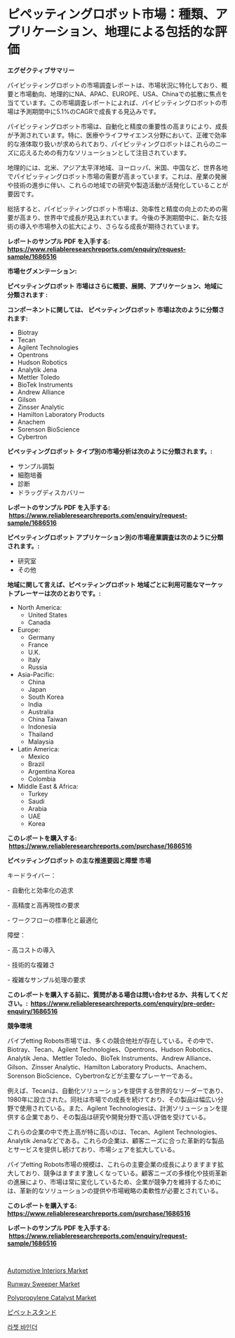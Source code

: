 <p><h1>ピペッティングロボット市場：種類、アプリケーション、地理による包括的な評価</h1></p><p><strong>エグゼクティブサマリー</strong></p>
<p><p>パイピッティングロボットの市場調査レポートは、市場状況に特化しており、概要と市場動向、地理的にNA、APAC、EUROPE、USA、Chinaでの拡散に焦点を当てています。この市場調査レポートによれば、パイピッティングロボットの市場は予測期間中に5.1%のCAGRで成長する見込みです。</p><p>パイピッティングロボット市場は、自動化と精度の重要性の高まりにより、成長が予測されています。特に、医療やライフサイエンス分野において、正確で効率的な液体取り扱いが求められており、パイピッティングロボットはこれらのニーズに応えるための有力なソリューションとして注目されています。</p><p>地理的には、北米、アジア太平洋地域、ヨーロッパ、米国、中国など、世界各地でパイピッティングロボット市場の需要が高まっています。これは、産業の発展や技術の進歩に伴い、これらの地域での研究や製造活動が活発化していることが要因です。</p><p>総括すると、パイピッティングロボット市場は、効率性と精度の向上のための需要が高まり、世界中で成長が見込まれています。今後の予測期間中に、新たな技術の導入や市場参入の拡大により、さらなる成長が期待されています。</p></p>
<p><strong>レポートのサンプル PDF を入手する: <a href="https://www.reliableresearchreports.com/enquiry/request-sample/1686516">https://www.reliableresearchreports.com/enquiry/request-sample/1686516</a></strong></p>
<p><strong>市場セグメンテーション:</strong></p>
<p><strong> ピペッティングロボット 市場はさらに概要、展開、アプリケーション、地域に分類されます :</strong></p>
<p><strong>コンポーネントに関しては、 ピペッティングロボット 市場は次のように分類されます: &nbsp;</strong></p>
<p><ul><li>Biotray</li><li>Tecan</li><li>Agilent Technologies</li><li>Opentrons</li><li>Hudson Robotics</li><li>Analytik Jena</li><li>Mettler Toledo</li><li>BioTek Instruments</li><li>Andrew Alliance</li><li>Gilson</li><li>Zinsser Analytic</li><li>Hamilton Laboratory Products</li><li>Anachem</li><li>Sorenson BioScience</li><li>Cybertron</li></ul></p>
<p><strong> ピペッティングロボット タイプ別の市場分析は次のように分類されます。:</strong></p>
<p><ul><li>サンプル調製</li><li>細胞培養</li><li>診断</li><li>ドラッグディスカバリー</li></ul></p>
<p><strong>レポートのサンプル PDF を入手する: &nbsp;<a href="https://www.reliableresearchreports.com/enquiry/request-sample/1686516">https://www.reliableresearchreports.com/enquiry/request-sample/1686516</a></strong></p>
<p><strong> ピペッティングロボット アプリケーション別の市場産業調査は次のように分類されます。:</strong></p>
<p><ul><li>研究室</li><li>その他</li></ul></p>
<p><strong>地域に関して言えば、ピペッティングロボット 地域ごとに利用可能なマーケットプレーヤーは次のとおりです。:</strong></p>
<p><ul>
    <li>
        North America:
        <ul>
            <li>United States</li>
            <li>Canada</li>
        </ul>
    </li>
    <li>
        Europe:
        <ul>
            <li>Germany</li>
            <li>France</li>
            <li>U.K.</li>
            <li>Italy</li>
            <li>Russia</li>
        </ul>
    </li>
    <li>
        Asia-Pacific:
        <ul>
            <li>China</li>
            <li>Japan</li>
            <li>South Korea</li>
            <li>India</li>
            <li>Australia</li>
            <li>China Taiwan</li>
            <li>Indonesia</li>
            <li>Thailand</li>
            <li>Malaysia</li>
        </ul>
    </li>
    <li>
        Latin America:
        <ul>
            <li>Mexico</li>
            <li>Brazil</li>
            <li>Argentina Korea</li>
            <li>Colombia</li>
        </ul>
    </li>
    <li>
        Middle East & Africa:
        <ul>
            <li>Turkey</li>
            <li>Saudi</li>
            <li>Arabia</li>
            <li>UAE</li>
            <li>Korea</li>
        </ul>
    </li>
    </ul></p>
<p><strong>このレポートを購入する: &nbsp;<a href="https://www.reliableresearchreports.com/purchase/1686516">https://www.reliableresearchreports.com/purchase/1686516</a></strong></p>
<p><strong>ピペッティングロボット の主な推進要因と障壁 市場</strong></p>
<p><p>キードライバー：</p><p>- 自動化と効率化の追求</p><p>- 高精度と高再現性の要求</p><p>- ワークフローの標準化と最適化</p><p>障壁：</p><p>- 高コストの導入</p><p>- 技術的な複雑さ</p><p>- 複雑なサンプル処理の要求</p></p>
<p><strong>このレポートを購入する前に、質問がある場合は問い合わせるか、共有してください。:&nbsp; <a href="https://www.reliableresearchreports.com/enquiry/pre-order-enquiry/1686516">https://www.reliableresearchreports.com/enquiry/pre-order-enquiry/1686516</a></strong></p>
<p><strong>競争環境</strong></p>
<p><p>パイプetting Robots市場では、多くの競合他社が存在している。その中で、Biotray、Tecan、Agilent Technologies、Opentrons、Hudson Robotics、Analytik Jena、Mettler Toledo、BioTek Instruments、Andrew Alliance、Gilson、Zinsser Analytic、Hamilton Laboratory Products、Anachem、Sorenson BioScience、Cybertronなどが主要なプレーヤーである。</p><p>例えば、Tecanは、自動化ソリューションを提供する世界的なリーダーであり、1980年に設立された。同社は市場での成長を続けており、その製品は幅広い分野で使用されている。また、Agilent Technologiesは、計測ソリューションを提供する企業であり、その製品は研究や開発分野で高い評価を受けている。</p><p>これらの企業の中で売上高が特に高いのは、Tecan、Agilent Technologies、Analytik Jenaなどである。これらの企業は、顧客ニーズに合った革新的な製品とサービスを提供し続けており、市場シェアを拡大している。</p><p>パイプetting Robots市場の規模は、これらの主要企業の成長によりますます拡大しており、競争はますます激しくなっている。顧客ニーズの多様化や技術革新の進展により、市場は常に変化しているため、企業が競争力を維持するためには、革新的なソリューションの提供や市場戦略の柔軟性が必要とされている。</p></p>
<p><strong>このレポートを購入する: &nbsp; <a href="https://www.reliableresearchreports.com/purchase/1686516">https://www.reliableresearchreports.com/purchase/1686516</a></strong></p>
<p><strong>レポートのサンプル PDF を入手する: &nbsp;<a href="https://www.reliableresearchreports.com/enquiry/request-sample/1686516">https://www.reliableresearchreports.com/enquiry/request-sample/1686516</a></strong><strong></strong></p>
<p>&nbsp;</p>
<p><p><a href="https://issuu.com/reportprime-2/docs/automotive-interiors-market-size-2030.pptx">Automotive Interiors Market</a></p><p><a href="https://issuu.com/reportprime-2/docs/runway-sweeper-market-size-2030.pptx">Runway Sweeper Market</a></p><p><a href="https://iodized-pantydraco-05c.notion.site/Polypropylene-Catalyst-Market-Share-Market-New-Trends-Analysis-Report-By-Type-By-Application-By--ac76d00fd43f488ebc38b5864932e5bd">Polypropylene Catalyst Market</a></p><p><a href="https://github.com/bevdtkn4419963/Market-Research-Report-List-1/blob/main/125420811427.md">ピペットスタンド</a></p><p><a href="https://github.com/vsoq0zknh59/Market-Research-Report-List-1/blob/main/471502110452.md">라쳇 바인더</a></p></p>